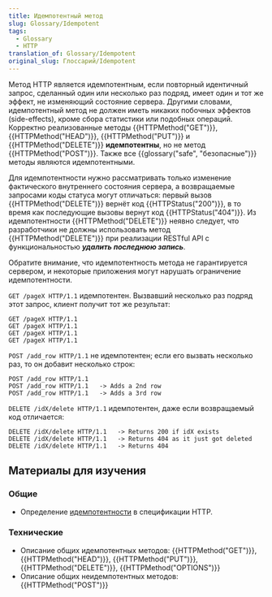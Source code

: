 ```yaml
---
title: Идемпотентный метод
slug: Glossary/Idempotent
tags:
  - Glossary
  - HTTP
translation_of: Glossary/Idempotent
original_slug: Глоссарий/Idempotent
---
```


Метод HTTP является идемпотентным, если повторный идентичный запрос, сделанный один или несколько раз подряд, имеет один и тот же эффект, не изменяющий состояние сервера. Другими словами, идемпотентный метод не должен иметь никаких побочных эффектов (side-effects), кроме сбора статистики или подобных операций. Корректно реализованные методы {{HTTPMethod("GET")}}, {{HTTPMethod("HEAD")}}, {{HTTPMethod("PUT")}} и {{HTTPMethod("DELETE")}} **идемпотентны**, но не метод {{HTTPMethod("POST")}}. Также все {{glossary("safe", "безопасные")}} методы являются идемпотентными.

Для идемпотентности нужно рассматривать только изменение фактического внутреннего состояния сервера, а возвращаемые запросами коды статуса могут отличаться: первый вызов {{HTTPMethod("DELETE")}} вернёт код {{HTTPStatus("200")}}, в то время как последующие вызовы вернут код {{HTTPStatus("404")}}. Из идемпотентности {{HTTPMethod("DELETE")}} неявно следует, что разработчики не должны использовать метод {{HTTPMethod("DELETE")}} при реализации RESTful API с функциональностью _**удалить последнюю запись**_.

Обратите внимание, что идемпотентность метода не гарантируется сервером, и некоторые приложения могут нарушать ограничение идемпотентности.

`GET /pageX HTTP/1.1` идемпотентен. Вызвавший несколько раз подряд этот запрос, клиент получит тот же результат:

```
GET /pageX HTTP/1.1
GET /pageX HTTP/1.1
GET /pageX HTTP/1.1
GET /pageX HTTP/1.1
```

`POST /add_row HTTP/1.1` не идемпотентен; если его вызвать несколько раз, то он добавит несколько строк:

```
POST /add_row HTTP/1.1
POST /add_row HTTP/1.1   -> Adds a 2nd row
POST /add_row HTTP/1.1   -> Adds a 3rd row
```

`DELETE /idX/delete HTTP/1.1` идемпотентен, даже если возвращаемый код отличается:

```
DELETE /idX/delete HTTP/1.1   -> Returns 200 if idX exists
DELETE /idX/delete HTTP/1.1   -> Returns 404 as it just got deleted
DELETE /idX/delete HTTP/1.1   -> Returns 404
```

## Материалы для изучения

### Общие

- Определение [идемпотентности](https://tools.ietf.org/html/rfc7231#section-4.2.2) в спецификации HTTP.

### Технические

- Описание общих идемпотентных методов: {{HTTPMethod("GET")}}, {{HTTPMethod("HEAD")}}, {{HTTPMethod("PUT")}}, {{HTTPMethod("DELETE")}}, {{HTTPMethod("OPTIONS")}}
- Описание общих неидемпотентных методов: {{HTTPMethod("POST")}}
